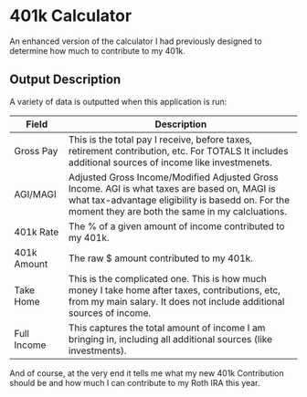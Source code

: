 # 401k Calculator

An enhanced version of the calculator I had previously designed to determine how much to contribute to my 401k.

## Output Description

A variety of data is outputted when this application is run:

| Field       | Description                                                                                                                                                                                          |
|-------------|------------------------------------------------------------------------------------------------------------------------------------------------------------------------------------------------------|
| Gross Pay   | This is the total pay I receive, before taxes, retirement contribution, etc. For TOTALS It includes additional sources of income like investmenets.                                                  |
| AGI/MAGI    | Adjusted Gross Income/Modified Adjusted Gross Income. AGI is what taxes are based on, MAGI is what tax-advantage eligibility is basedd on. For the moment they are both the same in my calcluations. |
| 401k Rate   | The % of a given amount of income contributed to my 401k.                                                                                                                                            |
| 401k Amount | The raw $ amount contributed to my 401k.                                                                                                                                                             |
| Take Home   | This is the complicated one. This is how much money I take home after taxes, contributions, etc, from my main salary. It does not include additional sources of income.                              |
| Full Income | This captures the total amount of income I am bringing in, including all additional sources (like investments).                                                                                      |

And of course, at the very end it tells me what my new 401k Contribution should be and how much I can contribute to my Roth IRA this year. 